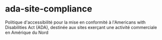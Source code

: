 # ada-site-compliance
Politique d'accessibilité pour la mise en conformité à l'Americans with Disabilities Act (ADA), destinée aux sites exerçant une activité commerciale en Amérique du Nord
